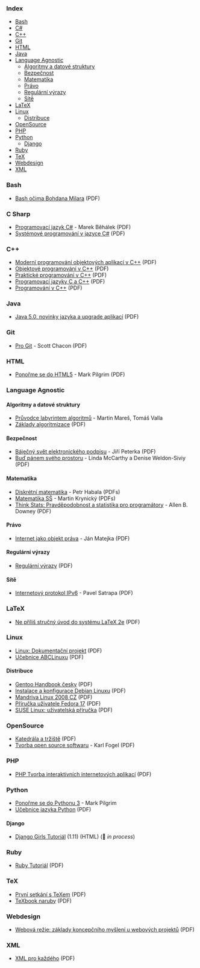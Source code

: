 ### Index

-   [Bash](#bash)
-   [C#](#c-sharp)
-   [C++](#c-1)
-   [Git](#git)
-   [HTML](#html)
-   [Java](#java)
-   [Language Agnostic](#language-agnostic)
    -   [Algoritmy a datové struktury](#algoritmy-a-datove-struktury)
    -   [Bezpečnost](#bezpecnost)
    -   [Matematika](#matematika)
    -   [Právo](#pravo)
    -   [Regulární výrazy](#regularni-vyrazy)
    -   [Sítě](#site)
-   [LaTeX](#latex)
-   [Linux](#linux)
    -   [Distribuce](#distribuce)
-   [OpenSource](#opensource)
-   [PHP](#php)
-   [Python](#python)
    -   [Django](#django)
-   [Ruby](#ruby)
-   [TeX](#tex)
-   [Webdesign](#webdesign)
-   [XML](#xml)

### Bash

-   [Bash očima Bohdana Milara](http://i.iinfo.cz/files/root/k/bash_ocima_bohdana_milara.pdf) (PDF)

### C Sharp

-   [Programovací jazyk C#](http://www.cs.vsb.cz/behalek/vyuka/pcsharp/text.pdf) - Marek Běhálek (PDF)
-   [Systémové programování v jazyce C#](https://phoenix.inf.upol.cz/esf/ucebni/sysprog.pdf) (PDF)

### C++

-   [Moderní programování objektových aplikací v C++](https://akela.mendelu.cz/~xvencal2/CPP/opora.pdf) (PDF)
-   [Objektové programování v C++](http://media1.jex.cz/files/media1:49e6b94e79262.pdf.upl/07.%20Objektov%C3%A9%20programov%C3%A1n%C3%AD%20v%20C%2B%2B.pdf) (PDF)
-   [Praktické programování v C++](http://www.uamt.feec.vutbr.cz/~richter/vyuka/XPPC/spolecne/prednes.pdf) (PDF)
-   [Programovací jazyky C a C++](http://homel.vsb.cz/~s1a10/educ/C_CPP/C_CPP_web.pdf) (PDF)
-   [Programování v C++](http://www1.osu.cz/~fojtik/doc/proc2.pdf) (PDF)

### Java

-   [Java 5.0, novinky jazyka a upgrade aplikací](http://i.iinfo.cz/files/root/k/java-5-0-novinky-jazyka-a-upgrade-aplikaci.pdf) (PDF)

### Git

-   [Pro Git](https://knihy.nic.cz) - Scott Chacon (PDF)

### HTML

-   [Ponořme se do HTML5](https://knihy.nic.cz) - Mark Pilgrim (PDF)

### Language Agnostic

#### Algoritmy a datové struktury

-   [Průvodce labyrintem algoritmů](http://pruvodce.ucw.cz) - Martin Mareš, Tomáš Valla
-   [Základy algoritmizace](http://i.iinfo.cz/files/root/k/Zaklady_algorimizace.pdf) (PDF)

#### Bezpečnost

-   [Báječný svět elektronického podpisu](https://knihy.nic.cz) - Jiří Peterka (PDF)
-   [Buď pánem svého prostoru](https://knihy.nic.cz) - Linda McCarthy a Denise Weldon-Siviy (PDF)

#### Matematika

-   [Diskrétní matematika](http://math.feld.cvut.cz/habala/teaching/dma.htm) - Petr Habala (PDFs)
-   [Matematika SŠ](http://www.realisticky.cz/ucebnice.php?id=3) - Martin Krynický (PDFs)
-   [Think Stats: Pravděpodobnost a statistika pro programátory](http://eknihy.knihovna.cz/kniha/think-stats-pravdepodobnost-a-statistika-pro-programatory) - Allen B. Downey (PDF)

#### Právo

-   [Internet jako objekt práva](https://knihy.nic.cz) - Ján Matejka (PDF)

#### Regulární výrazy

-   [Regulární výrazy](http://www.root.cz/knihy/regularni-vyrazy/) (PDF)

#### Sítě

-   [Internetový protokol IPv6](https://knihy.nic.cz) - Pavel Satrapa (PDF)

### LaTeX

-   [Ne příliš stručný úvod do systému LaTeX 2e](http://www.root.cz/knihy/ne-prilis-strucny-uvod-do-systemu-latex-2e/) (PDF)

### Linux

-   [Linux: Dokumentační projekt](http://www.root.cz/knihy/linux-dokumentacni-projekt/) (PDF)
-   [Učebnice ABCLinuxu](http://www.root.cz/knihy/ucebnice-abclinuxu/) (PDF)

#### Distribuce

-   [Gentoo Handbook česky](http://www.root.cz/knihy/gentoo-handbook-cesky/) (PDF)
-   [Instalace a konfigurace Debian Linuxu](http://www.root.cz/knihy/instalace-a-konfigurace-debian-linuxu/) (PDF)
-   [Mandriva Linux 2008 CZ](http://www.root.cz/knihy/mandriva-linux-2008-cz/) (PDF)
-   [Příručka uživatele Fedora 17](http://www.root.cz/knihy/prirucka-uzivatele-fedora-17/) (PDF)
-   [SUSE Linux: uživatelská příručka](http://www.root.cz/knihy/suse-linux-uzivatelska-prirucka/) (PDF)

### OpenSource

-   [Katedrála a tržiště](http://www.root.cz/knihy/katedrala-a-trziste/) (PDF)
-   [Tvorba open source softwaru](https://knihy.nic.cz) - Karl Fogel (PDF)

### PHP

-   [PHP Tvorba interaktivních internetových aplikací](http://www.kosek.cz/php/php-tvorba-interaktivnich-internetovych-aplikaci.pdf) (PDF)

### Python

-   [Ponořme se do Pythonu 3](http://diveintopython3.py.cz/index.html) - Mark Pilgrim
-   [Učebnice jazyka Python](http://i.iinfo.cz/files/root/k/Ucebnice_jazyka_Python.pdf) (PDF)

#### Django

-   [Django Girls Tutoriál](https://tutorial.djangogirls.org/cs/) (1.11) (HTML) (:construction: _in process_)

### Ruby

-   [Ruby Tutoriál](http://i.iinfo.cz/files/root/k/Ruby_tutorial.pdf) (PDF)

### TeX

-   [První setkání s TeXem](http://www.root.cz/knihy/prvni-setkani-s-texem/) (PDF)
-   [TeXbook naruby](http://www.root.cz/knihy/texbook-naruby/) (PDF)

### Webdesign

-   [Webová režie: základy koncepčního myšlení u webových projektů](http://www.root.cz/knihy/webova-rezie-zaklady-koncepcniho-mysleni-u-webovych-projektu/) (PDF)

### XML

-   [XML pro každého](http://www.root.cz/knihy/xml-pro-kazdeho/) (PDF)
